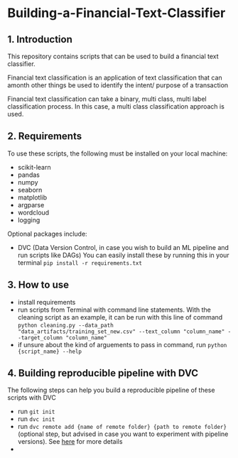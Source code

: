 # Building-a-Financial-Text-Classifier
## 1. Introduction 
This repository contains scripts that can be used to build a financial text classifier. 
<p>Financial text classification is an application of text classification that can amonth other things be used to identify the intent/ purpose of a transaction<br>
<p>Financial text classification can take a binary, multi class, multi label classification process. In this case, a multi class classification approach is used.<br>
 
 
## 2. Requirements
To use these scripts, the following must be installed on your local machine:
 * scikit-learn
 * pandas
 * numpy
 * seaborn
 * matplotlib
 * argparse
 * wordcloud
 * logging

 Optional packages include:
 * DVC (Data Version Control, in case you wish to build an ML pipeline and run scripts like DAGs)
 You can easily install these by running this in your terminal ```pip install -r requirements.txt```
 
 
 ## 3. How to use
 * install requirements
 * run scripts from Terminal with command line statements. With the cleaning script as an example, it can be run with this line of command 
 ```python cleaning.py --data_path "data_artifacts/training_set_new.csv" --text_column "column_name" --target_column "column_name"```
 * if unsure about the kind of arguements to pass in command, run ```python {script_name} --help```

 
 ## 4. Building reproducible pipeline with DVC 
 The following steps can help you build a reproducible pipeline of these scripts with DVC 
 * run ```git init```
 * run ```dvc init```
 * run ```dvc remote add {name of remote folder} {path to remote folder}``` (optional step, but advised in case you want to experiment with pipeline versions). See [here](https://dvc.org/doc/command-reference/remote#:~:text=What%20is%20a%20%22local%20remote,for%20DVC%20projectsDVC%20projects.) for more details
 * 
 

